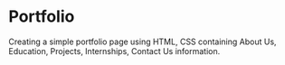 # Portfolio
Creating a simple portfolio page using HTML, CSS containing About Us, Education, Projects, Internships, Contact Us information.
